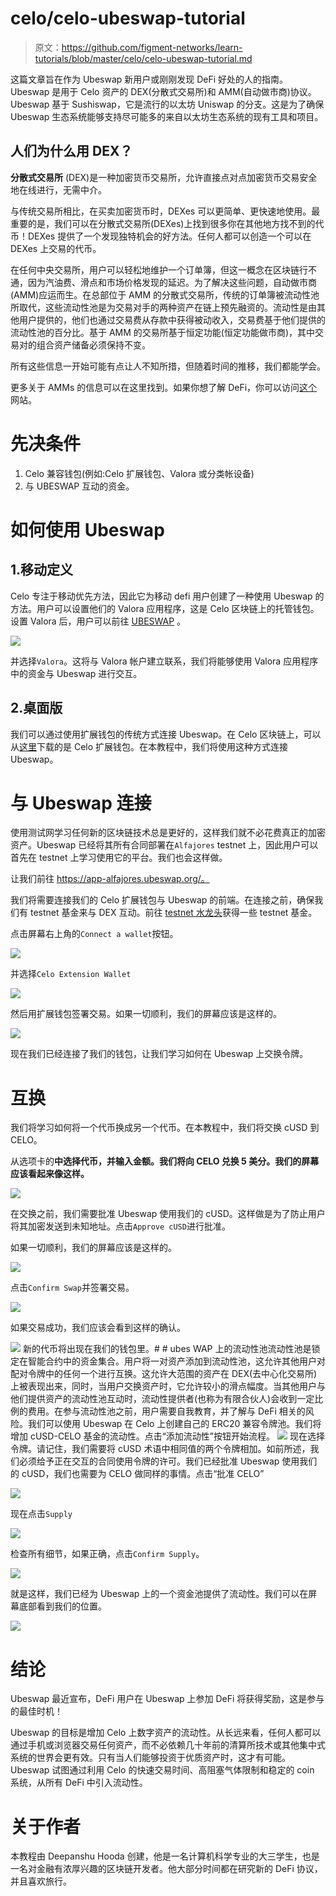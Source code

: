 # celo/celo-ubeswap-tutorial

> 原文：<https://github.com/figment-networks/learn-tutorials/blob/master/celo/celo-ubeswap-tutorial.md>

这篇文章旨在作为 Ubeswap 新用户或刚刚发现 DeFi 好处的人的指南。Ubeswap 是用于 Celo 资产的 DEX(分散式交易所)和 AMM(自动做市商)协议。Ubeswap 基于 Sushiswap，它是流行的以太坊 Uniswap 的分支。这是为了确保 Ubeswap 生态系统能够支持尽可能多的来自以太坊生态系统的现有工具和项目。

## 人们为什么用 DEX？

**分散式交易所** (DEX)是一种加密货币交易所，允许直接点对点加密货币交易安全地在线进行，无需中介。

与传统交易所相比，在买卖加密货币时，DEXes 可以更简单、更快速地使用。最重要的是，我们可以在分散式交易所(DEXes)上找到很多你在其他地方找不到的代币！DEXes 提供了一个发现独特机会的好方法。任何人都可以创造一个可以在 DEXes 上交易的代币。

在任何中央交易所，用户可以轻松地维护一个订单簿，但这一概念在区块链行不通，因为汽油费、滑点和市场价格发现的延迟。为了解决这些问题，自动做市商 (AMM)应运而生。在总部位于 AMM 的分散式交易所，传统的订单簿被流动性池所取代，这些流动性池是为交易对手的两种资产在链上预先融资的。流动性是由其他用户提供的，他们也通过交易费从存款中获得被动收入，交易费基于他们提供的流动性池的百分比。基于 AMM 的交易所基于恒定功能(恒定功能做市商)，其中交易对的组合资产储备必须保持不变。

所有这些信息一开始可能有点让人不知所措，但随着时间的推移，我们都能学会。

更多关于 AMMs 的信息可以在这里找到。如果你想了解 DeFi，你可以访问[这个](https://academy.ivanontech.com/blog/defi-encyclopedia-the-ultimate-list-of-decentralized-finance-terms)网站。

# 先决条件

1.  Celo 兼容钱包(例如:Celo 扩展钱包、Valora 或分类帐设备)
2.  与 UBESWAP 互动的资金。

# 如何使用 Ubeswap

## 1.移动定义

Celo 专注于移动优先方法，因此它为移动 defi 用户创建了一种使用 Ubeswap 的方法。用户可以设置他们的 Valora 应用程序，这是 Celo 区块链上的托管钱包。设置 Valora 后，用户可以前往 [UBESWAP](https://app.ubeswap.org/) 。

![](img/0cb3cede1f58e4f8691f3da1d9a2dff0.png)

并选择`Valora`。这将与 Valora 帐户建立联系，我们将能够使用 Valora 应用程序中的资金与 Ubeswap 进行交互。

## 2.桌面版

我们可以通过使用扩展钱包的传统方式连接 Ubeswap。在 Celo 区块链上，可以从[这里](https://chrome.google.com/webstore/detail/celoextensionwallet/kkilomkmpmkbdnfelcpgckmpcaemjcdh?hl=en)下载的是 Celo 扩展钱包。在本教程中，我们将使用这种方式连接 Ubeswap。

# 与 Ubeswap 连接

使用测试网学习任何新的区块链技术总是更好的，这样我们就不必花费真正的加密资产。Ubeswap 已经将其所有合同部署在`Alfajores` testnet 上，因此用户可以首先在 testnet 上学习使用它的平台。我们也会这样做。

让我们前往 https://app-alfajores.ubeswap.org/。

我们将需要连接我们的 Celo 扩展钱包与 Ubeswap 的前端。在连接之前，确保我们有 testnet 基金来与 DEX 互动。前往 [testnet 水龙头](https://celo.org/developers/faucet)获得一些 testnet 基金。

点击屏幕右上角的`Connect a wallet`按钮。

![](img/8bbbc99eb6a550e83a1287fc06405357.png)

并选择`Celo Extension Wallet`

![](img/f8053921cc28de9bc4dba062e5a9940e.png)

然后用扩展钱包签署交易。如果一切顺利，我们的屏幕应该是这样的。

![](img/fb9e355f257dea8a1ad56dce3be2e9bf.png)

现在我们已经连接了我们的钱包，让我们学习如何在 Ubeswap 上交换令牌。

# 互换

我们将学习如何将一个代币换成另一个代币。在本教程中，我们将交换 cUSD 到 CELO。

从选项卡的**中选择代币，并输入金额。我们将向 CELO 兑换 5 美分。我们的屏幕应该看起来像这样。**

![](img/82676a920697af6e4adfb0475818e420.png)

在交换之前，我们需要批准 Ubeswap 使用我们的 cUSD。这样做是为了防止用户将其加密发送到未知地址。点击`Approve cUSD`进行批准。

如果一切顺利，我们的屏幕应该是这样的。

![](img/72d21f95d4acec4960355ad069e10f88.png)

点击`Confirm Swap`并签署交易。

![](img/87eb506b38c0d723633de844b59e0f7a.png)

如果交易成功，我们应该会看到这样的确认。

![](img/bc8ad8640f4e4378d1d6fc4e5c8083dc.png) 新的代币将出现在我们的钱包里。# # ubes WAP 上的流动性池流动性池是锁定在智能合约中的资金集合。用户将一对资产添加到流动性池，这允许其他用户对配对令牌中的任何一个进行互换。这允许大范围的资产在 DEX(去中心化交易所)上被表现出来，同时，当用户交换资产时，它允许较小的滑点幅度。当其他用户与他们提供资产的流动性池互动时，流动性提供者(也称为有限合伙人)会收到一定比例的费用。在参与流动性池之前，用户需要自我教育，并了解与 DeFi 相关的风险。我们可以使用 Ubeswap 在 Celo 上创建自己的 ERC20 兼容令牌池。我们将增加 cUSD-CELO 基金的流动性。点击“添加流动性”按钮开始流程。 ![](img/901746030b8b4edf2c64b6c39a1026ca.png) 现在选择令牌。请记住，我们需要将 cUSD 术语中相同值的两个令牌相加。如前所述，我们必须给予正在交互的合同使用令牌的许可。我们已经批准 Ubeswap 使用我们的 cUSD，我们也需要为 CELO 做同样的事情。点击“批准 CELO”

![](img/051af29dd7c5dcf2c735880eaca56e1b.png)

现在点击`Supply`

![](img/b64ec9ffe08a499c9e20fbbe9959ca49.png)

检查所有细节，如果正确，点击`Confirm Supply`。

![](img/e9d4e711b19c1fcfa343cb4bdec31990.png)

就是这样，我们已经为 Ubeswap 上的一个资金池提供了流动性。我们可以在屏幕底部看到我们的位置。

![](img/933215a4277a9d23ba38c61fb74ff810.png)

# 结论

Ubeswap 最近宣布，DeFi 用户在 Ubeswap 上参加 DeFi 将获得奖励，这是参与的最佳时机！

Ubeswap 的目标是增加 Celo 上数字资产的流动性。从长远来看，任何人都可以通过手机或浏览器交易任何资产，而不必依赖几十年前的清算所技术或其他集中式系统的世界会更有效。只有当人们能够投资于优质资产时，这才有可能。Ubeswap 试图通过利用 Celo 的快速交易时间、高阻塞气体限制和稳定的 coin 系统，从所有 DeFi 中引入流动性。

# 关于作者

本教程由 Deepanshu Hooda 创建，他是一名计算机科学专业的大三学生，也是一名对金融有浓厚兴趣的区块链开发者。他大部分时间都在研究新的 DeFi 协议，并且喜欢旅行。